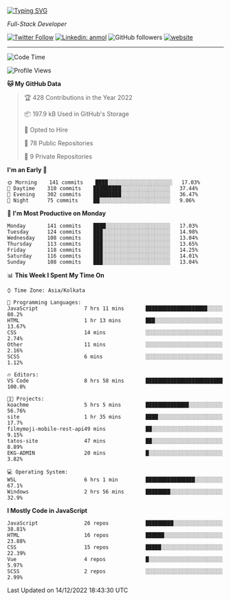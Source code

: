 [![Typing SVG](https://readme-typing-svg.herokuapp.com?lines=HI%2C+I'm+Tonal;I'm+a+Full+Stack+Developer)](https://git.io/typing-svg)

<p><em>Full-Stack Developer</em></p>

[![Twitter Follow](https://img.shields.io/twitter/follow/tonalmathew?style=flat)](https://twitter.com/intent/follow?screen_name=tonalmathew)
[![Linkedin: anmol](https://img.shields.io/badge/tonal-mathew?style=flat-square&logo=Linkedin&logoColor=white&link=https://www.linkedin.com/in/tonal-mathew/)](https://www.linkedin.com/in/tonal-mathew/)
![GitHub followers](https://img.shields.io/github/followers/tonalmathew?label=Follow&style=social)
[![website](https://img.shields.io/badge/Website-46a2f1.svg?&style=flat-square&logo=Google-Chrome&logoColor=white&link=http://tonalmathew.github.io/)](http://tonalmathew.github.io/)

---
<!--START_SECTION:waka-->
![Code Time](http://img.shields.io/badge/Code%20Time-860%20hrs%2031%20mins-blue)

![Profile Views](http://img.shields.io/badge/Profile%20Views-0-blue)

**🐱 My GitHub Data** 

> 🏆 428 Contributions in the Year 2022
 > 
> 📦 197.9 kB Used in GitHub's Storage 
 > 
> 💼 Opted to Hire
 > 
> 📜 78 Public Repositories 
 > 
> 🔑 9 Private Repositories  
 > 
**I'm an Early 🐤** 

```text
🌞 Morning    141 commits    ████░░░░░░░░░░░░░░░░░░░░░   17.03% 
🌆 Daytime    310 commits    █████████░░░░░░░░░░░░░░░░   37.44% 
🌃 Evening    302 commits    █████████░░░░░░░░░░░░░░░░   36.47% 
🌙 Night      75 commits     ██░░░░░░░░░░░░░░░░░░░░░░░   9.06%

```
📅 **I'm Most Productive on Monday** 

```text
Monday       141 commits    ████░░░░░░░░░░░░░░░░░░░░░   17.03% 
Tuesday      124 commits    ███░░░░░░░░░░░░░░░░░░░░░░   14.98% 
Wednesday    108 commits    ███░░░░░░░░░░░░░░░░░░░░░░   13.04% 
Thursday     113 commits    ███░░░░░░░░░░░░░░░░░░░░░░   13.65% 
Friday       118 commits    ███░░░░░░░░░░░░░░░░░░░░░░   14.25% 
Saturday     116 commits    ███░░░░░░░░░░░░░░░░░░░░░░   14.01% 
Sunday       108 commits    ███░░░░░░░░░░░░░░░░░░░░░░   13.04%

```


📊 **This Week I Spent My Time On** 

```text
⌚︎ Time Zone: Asia/Kolkata

💬 Programming Languages: 
JavaScript               7 hrs 11 mins       ████████████████████░░░░░   80.2% 
HTML                     1 hr 13 mins        ███░░░░░░░░░░░░░░░░░░░░░░   13.67% 
CSS                      14 mins             ░░░░░░░░░░░░░░░░░░░░░░░░░   2.74% 
Other                    11 mins             ░░░░░░░░░░░░░░░░░░░░░░░░░   2.16% 
SCSS                     6 mins              ░░░░░░░░░░░░░░░░░░░░░░░░░   1.12%

🔥 Editors: 
VS Code                  8 hrs 58 mins       █████████████████████████   100.0%

🐱‍💻 Projects: 
koachme                  5 hrs 5 mins        ██████████████░░░░░░░░░░░   56.76% 
site                     1 hr 35 mins        ████░░░░░░░░░░░░░░░░░░░░░   17.7% 
filmymoji-mobile-rest-api49 mins             ██░░░░░░░░░░░░░░░░░░░░░░░   9.15% 
tatos-site               47 mins             ██░░░░░░░░░░░░░░░░░░░░░░░   8.89% 
EKG-ADMIN                20 mins             █░░░░░░░░░░░░░░░░░░░░░░░░   3.82%

💻 Operating System: 
WSL                      6 hrs 1 min         ████████████████░░░░░░░░░   67.1% 
Windows                  2 hrs 56 mins       ████████░░░░░░░░░░░░░░░░░   32.9%

```

**I Mostly Code in JavaScript** 

```text
JavaScript               26 repos            █████████░░░░░░░░░░░░░░░░   38.81% 
HTML                     16 repos            ██████░░░░░░░░░░░░░░░░░░░   23.88% 
CSS                      15 repos            █████░░░░░░░░░░░░░░░░░░░░   22.39% 
Vue                      4 repos             █░░░░░░░░░░░░░░░░░░░░░░░░   5.97% 
SCSS                     2 repos             ░░░░░░░░░░░░░░░░░░░░░░░░░   2.99%

```



 Last Updated on 14/12/2022 18:43:30 UTC
<!--END_SECTION:waka-->
